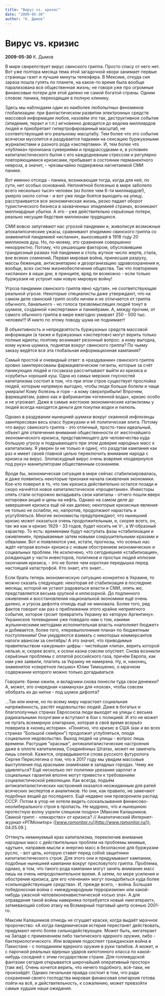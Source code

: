 ```yaml
---
title: "Вирус vs. кризис"
date: "2009-05-30"
author: "К. Дымов"
---
```


# Вирус vs. кризис

**2009-05-30** К. Дымов

В мире свирепствует вирус свинского гриппа. Просто спасу от него нет. Вот уже полтора месяца тема этой загадочной хвори занимает первые страницы газет и лучшие минуты телеэфира. В Мексике, откуда сия зараза пошла гулять по планете, на какое-то время была вообще парализована вся общественная жизнь; не говоря уже про огромные финансовые потери для этой далеко не самой богатой страны. Одним словом: паника, переходящая в полную клинику.

Здесь мы наблюдаем один из наиболее любопытных феноменов глобализации: при фантастическом развитии электронных средств массовой информации любое, назовём это так, деструктивное событие (эпидемия, теракт и т.п.) мгновенно доводится до ведома миллиардов людей и приобретает гипертрофированный масштаб, не соответствующий его реальному масштабу. Тем более что это событие всячески мусолится и раздувается падкими на сенсацию буржуазными журналистами и разного рода «экспертами». И, тем более что «публика» пронизана суевериями и предрассудками и, в условиях капиталистического бытия с его каждодневным стрессом и регулярно повторяющимися кризисами, пребывает в состоянии перманентного невроза, а значит, - чрезвычайно подвержена нагнетаемой СМИ панике.

Вот именно отсюда - паника, возникающая тогда, когда для неё, по сути, нет особых оснований. Непонятной болезнью в мире заболело всего несколько тысяч человек (из более чем 6-ти миллиардов!), умерло около сотни - и вот уже люди боятся выходить на улицу, расстраивается вся экономическая жизнь, резко падает оборот туристического бизнеса в захваченных эпидемией странах, возникают миллиардные убытки. А это - уже действительно серьёзные потери, реально несущие бедствия миллионам трудящихся.

СМИ вовсю запугивают нас угрозой пандемии и, живописуя возможные апокалипсические ужасы, сравнивают эпидемию свинского гриппа со знаменитой пандемией «испанки», выкосившей в 1918 году 20 миллионов душ. Но, по-моему, это сравнение совершенно некорректно. Потому, что решающим фактором, обусловившим грандиозный размах той пандемии и столь жуткое число жертв, стала, вне всяких сомнений, Первая мировая война, принесшая разруху, массы беженцев, антисанитарию и дезорганизацию здравоохранения и, вообще, всех систем жизнеобеспечения общества. Так что повторение «испанки» в наши дни, в принципе, вряд ли возможно - если только буржуазия не устроит нам новую мировую войну!

Угроза пандемии свинского гриппа явно «дутая», не соответствующая реальной угрозе. Некоторые специалисты даже утверждают, что на самом деле свинский грипп особо ничем и не отличается от гриппа обычного, банального - но голоса трезвомыслящих людей тонут в шумихе, созданной «экспертами» и паникёрами. А, между прочим, от самого обычного гриппа в мире ежегодно умирает 250 - 500 тыс. человек!!! И никто по этому поводу шума не поднимает!

В объективность и непредвзятость буржуазных средств массовой информации (а также и буржуазных «экспертов») могут верить только полные идиоты; поэтому возникает резонный вопрос: а кому выгодна, кому нужна шумиха, поднятая вокруг свинского гриппа? По чьему заказу ведётся вся эта глобальная информационная кампания?

Самый простой и очевидный ответ: в «раздувании» свинского гриппа кровно заинтересованы фармацевтические гиганты, которые за счёт паникующих людей и госзаказа рассчитывают выйти из кризиса и «срубить» хороший куш. Одна из самых мерзких гнусностей капитализма состоит в том, что при этом строе существует прослойка людей, которым напрямую выгодно, чтобы люди больше болели и чаще умирали! Кому болезнь и горе - а кому сверхприбыли! Впрочем, фармацевтам, равно как и фабрикантам «огненной воды», кризис особо и не угрожает. Даже в самые жестокие экономические катаклизмы у людей всегда находятся деньги для покупки водки и пилюль.

Однако в раздувании нынешней шумихи вокруг окаянной инфлюэнцы заинтересован весь класс буржуазии и её политическая элита. Потому что вирус свинского гриппа - это отличный, просто-таки идеальный, объект для отвлечения внимания общественности от жесточайшего экономического кризиса, представляющего для человечества куда большую угрозу и подрывающего при этом доверие народных масс к капитализму. Я уверен (и не только я один), что раздутая кампания как раз и имеет своей главной целью переключить внимание народа с кризиса на вирус. Злопаскудный вирус очень вовремя «подвернулся под руку» манипуляторам общественным сознанием.

Вроде бы, экономическая ситуация в мире сейчас стабилизировалась, и даже появились некоторые признаки начала оживления экономики. Кое-кто поверил в то, что пик кризиса действительно остался позади и скоро начнётся новое капиталистическое «процветание». Инвесторы опять стали осторожно вкладывать свои капиталы - отчего пошли вверх котировки акций и цены на нефть. Однако на самом деле до завершения кризиса ещё ой как далеко; некоторые кризисные явления не только не ослабли, но, напротив, продолжают нарастать и усугубляться. Многие экономисты предупреждают, что нынешний кризис может оказаться очень продолжительным, и, скорее всего, он, так же как и кризис 1929 - 33 годов, будет носить не V-, а W-образный характер. То есть: временами будут наступать фазы «стабилизации и оживления», прерываемые затем новыми сокрушительными крахами и обвалами. Вот и появляются уже, кстати, прогнозы, что осенью нас ждёт «вторая волна» кризиса с новым обострением экономических и социальных проблем. Не исключено, что сегодняшняя «стабилизация», рождающая у части инвесторов, политиков и простых людей иллюзии окончания кризиса, - это не более чем короткая передышка перед настоящей катастрофой. Кто знает, кто знает...

Если брать теперь экономическую ситуацию конкретно в Украине, то можно сказать следующее: некоторая её стабилизация в последние месяцы, которой не устают радоваться власти и СМИ, опять же, представляется весьма хрупкой и иллюзорной. До подлинного оживления и восстановления национальной экономики ещё очень далеко, и угроза дефолта отнюдь ещё не миновала. Более того, ряд фактов говорит как раз о приближении этого крайне неприятного события, которое грозит превратить Украину во «вторую Аргентину». Украинское телевидение уже поведало нам о том, какими жульническими методами исполнительная власть «наполняет бюджет» и добивается, более того, «перевыполнения плана» по бюджетным поступлениям! Они умудряются взимать с некоторых коммерсантов налоги авансом за сентябрь! А это значит, что приводимые правительством «ажурные» цифры - чистейшая «липа», верить которой нельзя; и, скорее всего, к осени казна совсем опустеет. Снова возникли серьёзные проблемы с оплатой российского газа, причём Европа, как нам уже заявили, платить за Украину не намерена. Ну, и, наконец, знаменитое «секретное письмо» Юлии Тимошенко, о мрачном содержании которого можно только догадываться.

Говорите: банки ожили, и вкладчики снова понесли туда свои денежки? А, может, это очередная «замануха» для «лохов», чтобы совсем обобрать их до нитки - под шумок дефолта?

...Так или иначе, но по всему миру нарастает социальная напряжённость, растёт недовольство людей. Даже в богатых и благополучных странах Евросоюза люди выходят на улицы с весьма радикальными лозунгами и вступают в бои с полицией. И это не может не пугать всемирную олигархию, которая в своё время всерьёз поверила в «конец истории». «Понятно, что кризис в США (как и во всех странах "Большой семёрки") продолжит углубляться, плодя социальное недовольство. Выход людей на улицы - вопрос лишь времени. Растущие "красные", антикапиталистические настроения даже в оплоте капитализма, Соединённых Штатах, может не замечать лишь слепой. Кажется, оправдываются слова русского футуролога Сергея Переслегина о том, что в 2017 году мы увидим массовые выступления под красными знамёнами в западных городах. Чему же удивляться? Ещё несколько лет политики урезания зарплат и социальных гарантий вполне могут привести к требованиям социалистической революции. Как всегда, подъём антикапиталистических настроений оказался неожиданным для ратей всяческих экспертов и аналитиков. Но они, как правило, не замечают подобных вещей до последнего. Ещё недавно они проворонили распад СССР. Потом в упор не хотели видеть соскальзывания финансово-неолиберального строя в пропасть. Не мудрено, что и нынешнюю протестную волну узрели слишком поздно» [Максим Калашников. Свиной грипп - «лекарство» от кризиса? // Аналитический Интернет-журнал «РПМонитор» ([www.rpmonitor.ru](http://www.rpmonitor.ru/)), 04.05.09.].

Оттянуть неминуемый крах капитализма, переключив внимание народных масс с действительных проблем на проблемы мнимые, «дутые», направив мысли и энергию масс в безопасное для буржуазии русло, - вот цель, которую ставят перед собой защитники капиталистического строя. Для этого они и придумывают кампании, подобные нынешней кампании вокруг пресловутого гриппа. Проблема, однако, в том, что такого рода кампании могут занять внимание масс лишь на очень непродолжительное время. А затем, по мере усиления и обострения кризиса, для его «лечения» могут понадобиться куда более «сильнодействующие средства». И, прежде всего, - война. Большая победоносная война с «международным терроризмом» или какой-нибудь ужасной человеконенавистнической «осью зла». А для оправдания такой войны наверняка потребуется новый «мегатеракт», затмевающий собою атаку на Всемирный торговый центр осенью 2001-го.

Максим Калашников отнюдь не сгущает краски, когда выдаёт мрачное пророчество: «А когда пандемическая истерия перестанет действовать, придумают нечто более сильнодействующее. Может быть, мегатеракт на Западе с применением либо тактического ядерного оружия, либо - бактериологического. Или вовремя подоспеет гражданская война в Пакистане - с попаданием ядерного оружия в руки талибов. А может, и с парочкой реальных ядерных ударов килотонного класса по какой-нибудь соседней с этим государством стране. Для голливудской фантазии сегодня открывается широчайший оперативный простор» [там же]. Очень хочется верить, что ничего подобного, всё-таки, не произойдёт. Однако печальная правда состоит в том, что ради сохранения своего господства мировая финансовая олигархия готова пойти на всё, и действительность, к сожалению, может превзойти самые худшие наши ожидания.